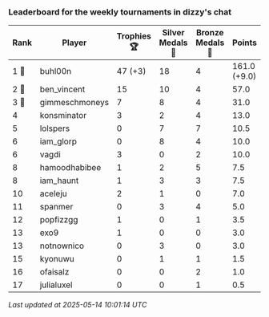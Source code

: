 ### Leaderboard for the weekly tournaments in dizzy's chat
| Rank | Player | Trophies 🏆 | Silver Medals 🥈 | Bronze Medals 🥉 | Points |
|------|--------|-------------|------------------|------------------|--------|
| 1 🥇 | buhl00n | 47 (+3) | 18 | 4 | 161.0 (+9.0) |
| 2 🥈 | ben_vincent | 15 | 10 | 4 | 57.0 |
| 3 🥉 | gimmeschmoneys | 7 | 8 | 4 | 31.0 |
| 4 | konsminator | 3 | 2 | 4 | 13.0 |
| 5 | lolspers | 0 | 7 | 7 | 10.5 |
| 6 | iam_glorp | 0 | 8 | 4 | 10.0 |
| 6 | vagdi | 3 | 0 | 2 | 10.0 |
| 8 | hamoodhabibee | 1 | 2 | 5 | 7.5 |
| 8 | iam_haunt | 1 | 3 | 3 | 7.5 |
| 10 | aceleju | 2 | 1 | 0 | 7.0 |
| 11 | spanmer | 0 | 3 | 4 | 5.0 |
| 12 | popfizzgg | 1 | 0 | 1 | 3.5 |
| 13 | exo9 | 1 | 0 | 0 | 3.0 |
| 13 | notnownico | 0 | 3 | 0 | 3.0 |
| 15 | kyonuwu | 0 | 1 | 1 | 1.5 |
| 16 | ofaisalz | 0 | 0 | 2 | 1.0 |
| 17 | julialuxel | 0 | 0 | 1 | 0.5 |

_Last updated at 2025-05-14 10:01:14 UTC_